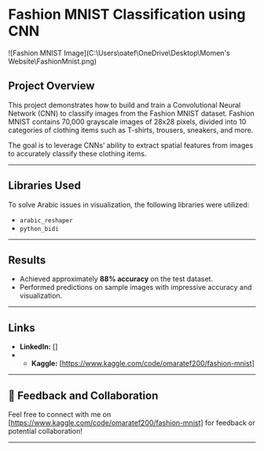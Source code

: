 # Fashion MNIST Classification using CNN
![Fashion MNIST Image](C:\Users\oatef\OneDrive\Desktop\Momen's Website\FashionMnist.png)

## Project Overview

This project demonstrates how to build and train a Convolutional Neural Network (CNN) to classify images from the Fashion MNIST dataset. Fashion MNIST contains 70,000 grayscale images of 28x28 pixels, divided into 10 categories of clothing items such as T-shirts, trousers, sneakers, and more.

The goal is to leverage CNNs’ ability to extract spatial features from images to accurately classify these clothing items.

---

## Libraries Used

To solve Arabic issues in visualization, the following libraries were utilized:

- `arabic_reshaper`
- `python_bidi`

---

## Results

- Achieved approximately **88% accuracy** on the test dataset.
- Performed predictions on sample images with impressive accuracy and visualization.

---

## Links

- **LinkedIn:** []
- - **Kaggle:** [https://www.kaggle.com/code/omaratef200/fashion-mnist]

---

## 💬 Feedback and Collaboration

Feel free to connect with me on [https://www.kaggle.com/code/omaratef200/fashion-mnist] for feedback or potential collaboration!

---

